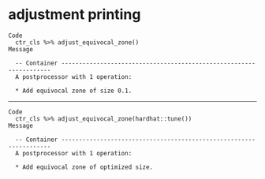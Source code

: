 # adjustment printing

    Code
      ctr_cls %>% adjust_equivocal_zone()
    Message
      
      -- Container -------------------------------------------------------------------
      A postprocessor with 1 operation:
      
      * Add equivocal zone of size 0.1.

---

    Code
      ctr_cls %>% adjust_equivocal_zone(hardhat::tune())
    Message
      
      -- Container -------------------------------------------------------------------
      A postprocessor with 1 operation:
      
      * Add equivocal zone of optimized size.

